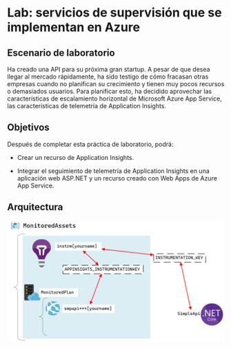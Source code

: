 # Lab: servicios de supervisión que se implementan en Azure

## Escenario de laboratorio

Ha creado una API para su próxima gran startup. A pesar de que desea llegar al mercado rápidamente, ha sido testigo de cómo fracasan otras empresas cuando no planifican su crecimiento y tienen muy pocos recursos o demasiados usuarios. Para planificar esto, ha decidido aprovechar las características de escalamiento horizontal de Microsoft Azure App Service, las características de telemetría de Application Insights.

## Objetivos

Después de completar esta práctica de laboratorio, podrá:

- Crear un recurso de Application Insights.

- Integrar el seguimiento de telemetría de Application Insights en una aplicación web ASP.NET y un recurso creado con Web Apps de Azure App Service.


## Arquitectura

![](images/Architecture.png)